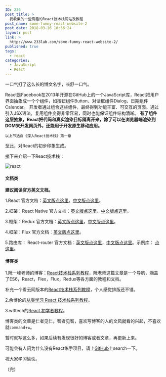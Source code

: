 ```yaml
---
ID: 236
post_title: >
  我收集的一些有趣的React技术栈网站及教程
post_name: some-funny-react-website-2
post_date: 2018-03-16 10:36:24
layout: post
link: >
  http://www.233lab.com/some-funny-react-website-2/
published: true
tags:
  - react
categories:
  - JavaScript
  - React
---
```

一口气打了这么长的博文名字，长舒一口气。

React是Facebook在2013年开源在GitHub上的一个JavaScript库，React把用户界面抽象成一个个组件，如按钮组件Button、对话框组件Dialog、日期组件Calendar。
开发者通过组合这些组件，最终得到功能丰富、可交互的页面。通过引入JSX语法，复用组件变得非常容易，同时也能保证组件结构清晰。
**有了组件这层抽象，React把代码和真实渲染目标隔离开来，除了可以在浏览器端渲染到DOM来开发网页外，还能用于开发原生移动应用。**

    以上节选自《深入React技术栈》第一章
    
 至此，对React的初步印象生成。

接下来介绍一下React技术栈：

![react](http://www.233lab.com/wp-content/uploads/2018/03/react.png)

#### 文档类

 **建议阅读官方英文文档。**

1.React 官方文档：[英文版点这里](https://reactjs.org/)，[中文版点这里](https://doc.react-china.org/)。

2.框架：React Native 官方文档：[英文版点这里](https://facebook.github.io/react-native/)，[中文版点这里](https://reactnative.cn/docs/0.51/getting-started.html)。

3.框架：Redux   官方文档：[英文版点这里](https://redux.js.org/)，[中文版点这里](http://cn.redux.js.org/)。

4.框架：Flux   官方文档：[英文版点这里](https://facebook.github.io/flux/)。

5.路由库： React-router 官方文档：[英文版点这里](https://reacttraining.com/react-router/)，[中文版点这里](https://react-guide.github.io/react-router-cn/)。示例库： [点这里](https://github.com/reactjs/react-router-tutorial/tree/master/lessons)。

#### 博客类
1.阮一峰老师的博客：[React技术栈系列教程](http://www.ruanyifeng.com/blog/2016/09/react-technology-stack.html)，阮老师这篇文章是一个导航，涵盖了ES6，React，Flex，Flux，Redux等各方面的教程和文档。

补充一个看云网版本的[React技术栈系列教程](https://www.kancloud.cn/special/react)，个人感觉排版还不错。

2.余博伦的[从零学习 React 技术栈系列教程](https://yubolun.com/react-learn-1/)。

3.w3tech的[React 初学者教程](https://www.w3ctech.com/topics/1)。

博客类的文章是仁者见仁，智者见智，喜欢写博客的人的文风就看的兴起，不喜欢就`command`+`w`。

暂时就写这么多，如果后续有发现很好的博客或者文章，再更新上来。

可能会有人问为什么没有React练手项目，请上[GitHub](https://github.com/)上search一下。

祝大家学习愉快。

（完）